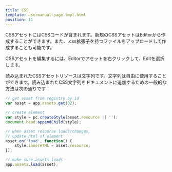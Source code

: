 ```yaml
---
title: CSS
template: usermanual-page.tmpl.html
position: 11
---
```


CSSアセットにはCSSコードが含まれます。新規のCSSアセットはEditorから作成することができます。また、.css拡張子を持つファイルをアップロードして作成することも可能です。

CSSアセットを編集するには、Editorでアセットを右クリックして、Editを選択します。

読み込まれたCSSアセットリソースは文字列です。文字列は自由に使用することができます。読み込まれたCSS文字列をドキュメントに追加するための一般的な方法は次の通りです：

```javascript
// get asset from registry by id
var asset = app.assets.get(32);

// create element
var style = pc.createStyle(asset.resource || '');
document.head.appendChild(style);

// when asset resource loads/changes,
// update html of element
asset.on('load', function() {
    style.innerHTML = asset.resource;
});

// make sure assets loads
app.assets.load(asset);
```

